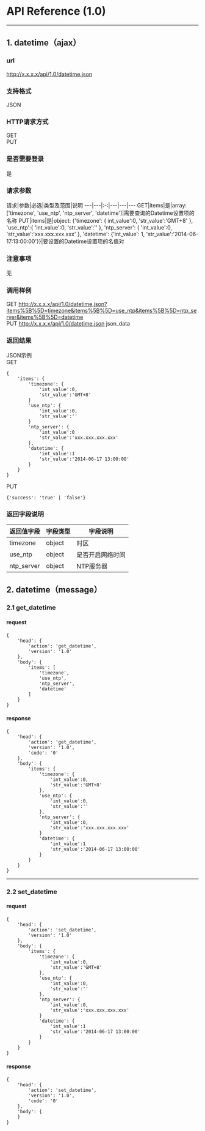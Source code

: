 # API Reference (1.0)
---

## 1. datetime（ajax）

### url
http://x.x.x.x/api/1.0/datetime.json

### 支持格式
JSON

### HTTP请求方式
GET  
PUT

### 是否需要登录
是

### 请求参数
 请求|参数|必选|类型及范围|说明
---|---|:-:|---|---|---
GET|items|是|array: ['timezone', 'use_ntp', 'ntp_server', 'datetime']|需要查询的Datetime设置项的名称
PUT|items|是|object: {'timezone': { int_value':0, 'str_value':'GMT+8' }, 'use_ntp':{ 'int_value':0, 'str_value':'' }, 'ntp_server': { 'int_value':0, 'str_value':'xxx.xxx.xxx.xxx' }, 'datetime': {'int_value': 1, 'str_value':'2014-06-17:13:00:00'}}|要设置的Datetime设置项的名值对

### 注意事项
无

### 调用样例
GET http://x.x.x.x/api/1.0/datetime.json?items%5B%5D=timezone&items%5B%5D=use_ntp&items%5B%5D=ntp_server&items%5B%5D=datetime  
PUT http://x.x.x.x/api/1.0/datetime.json json_data

### 返回结果
JSON示例  
GET

	{
		'items': {
			'timezone': {
				'int_value':0,
				'str_value':'GMT+8'
			}
			'use_ntp': {
				'int_value':0,
				'str_value':''
			}
			'ntp_server': {
				'int_value':0
				'str_value':'xxx.xxx.xxx.xxx'
			},
			'datetime': {
				'int_value':1
				'str_value':'2014-06-17 13:00:00'
			}
		}
	}
	
PUT

	{'success': 'true' | 'false'}
	
### 返回字段说明
返回值字段|字段类型|字段说明
---|---|---
timezone|object|时区
use_ntp|object|是否开启网络时间
ntp_server|object|NTP服务器

## 2. datetime（message）

### 2.1 get_datetime
#### request
    {
		'head': {
            'action': 'get_datetime',
            'version': '1.0'
		},
        'body': {
            'items': [
                'timezone',
                'use_ntp',
                'ntp_server',
                'datetime'
			]
        }
    }
#### response
    {
		'head': {
            'action': 'get_datetime',
            'version': '1.0',
		    'code': '0'
		},
        'body': {
            'items': {
                'timezone': {
                    'int_value':0,
                    'str_value':'GMT+8'
                },
                'use_ntp': {
                    'int_value':0,
                    'str_value':''
                },
                'ntp_server': {
                    'int_value':0,
                    'str_value':'xxx.xxx.xxx.xxx'
                }
                'datetime': {
                    'int_value':1
                    'str_value':'2014-06-17 13:00:00'
                }
            }
        }
    }
---
### 2.2 set_datetime
#### request
    {
		'head': {
            'action': 'set_datetime',
            'version': '1.0'
        },
        'body': {
            'items': {
                'timezone': {
                    'int_value':0,
                    'str_value':'GMT+8'
                },
                'use_ntp': {
                    'int_value':0,
                    'str_value':''
                },
                'ntp_server': {
                    'int_value':0,
                    'str_value':'xxx.xxx.xxx.xxx'
                }
                'datetime': {
                    'int_value':1
                    'str_value':'2014-06-17 13:00:00'
                }
			}
		}
    }
#### response
    {
		'head': {
            'action': 'set_datetime',
            'version': '1.0',
			'code': '0'
		},
        'body': {
		}
    }
